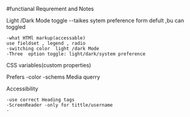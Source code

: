 #functianal Requrement and Notes


Light /Dark Mode toggle --taikes sytem preference form defult ,bu can toggled

    -what HTMl markup(accessable)
    use fieldset , legend , radio
    -switching color  light /dark Mode
    -Three  option toggle: light/dark/system preference 


 CSS variables(custom properties)   
 
 Prefers -color -schems Media querry 

 Accessibility

    -use correct Heading tags
    -ScreenReader -only for tittle/username   
    -